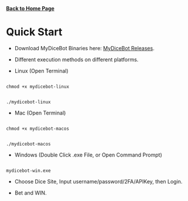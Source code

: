 
__[Back to Home Page](/)__

# Quick Start

* Download MyDiceBot Binaries here: [MyDiceBot Releases](https://github.com/mydicebot/mydicebot.github.io/releases).

* Different execution methods on different platforms.

* Linux (Open Terminal)

```

chmod +x mydicebot-linux

```

```

./mydicebot-linux

```

* Mac (Open Terminal)

```

chmod +x mydicebot-macos

```

```

./mydicebot-macos

```

* Windows (Double Click .exe File, or Open Command Prompt)

```

mydicebot-win.exe

```

* Choose Dice Site, Input username/password/2FA/APIKey, then Login.

* Bet and WIN.